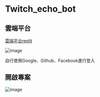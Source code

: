# Twitch_echo_bot
## 雲端平台
[雲端平台replit](https://replit.com/)

![image](https://user-images.githubusercontent.com/55253641/153768177-3c89744f-1fec-41c7-a176-aba945f5ccf2.png)

自行使用Google、Github、Facebook進行登入

## 開啟專案
![image](https://user-images.githubusercontent.com/55253641/153768361-c785f39f-21b0-4f18-af81-5a30a029c976.png)

